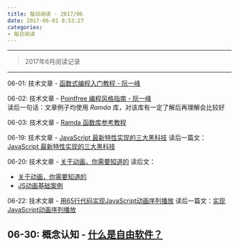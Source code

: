 ```yaml
---
title: 每日阅读 - 2017/06
date: 2017-06-01 8:53:27
categories:
- 每日阅读
---
```

-----

> 2017年6月阅读记录

-----

06-01: 技术文章 - [函数式编程入门教程 - 阮一峰](http://www.ruanyifeng.com/blog/2017/02/fp-tutorial.html)

06-02: 技术文章 - [Pointfree 编程风格指南 - 阮一峰](http://www.ruanyifeng.com/blog/2017/03/pointfree.html)  
读后一句话：文章例子均使用 _Ramda_ 库，对该库有一定了解后再理解会比较好

06-03: 技术文章 - [Ramda 函数库参考教程](http://www.ruanyifeng.com/blog/2017/03/ramda.html)

06-19: 技术文章 - [JavaScript 最新特性实现的三大黑科技](https://www.h5jun.com/post/three-black-tech-in-modern-js.html?utm_source=tuicool&utm_medium=referral)
读后一篇文：[JavaScript 最新特性实现的三大黑科技](/2017/06/19/javascript/JavaScript最新特性实现的三大黑科技/)

06-20: 技术文章 - [关于动画，你需要知道的](https://www.h5jun.com/post/animations-you-should-know.html?from=singlemessage&isappinstalled=0)
读后文：
* [关于动画，你需要知道的](/2017/06/20/javascript/关于动画你需要知道的/)
* [JS动画基础案例](/2017/06/21/javascript/JS动画基础案例/)

06-22: 技术文章 - [用65行代码实现JavaScript动画序列播放](https://www.h5jun.com/post/sixty-lines-of-code-animation.html)
读后一篇文：[实现JavaScript动画序列播放]()

06-30: 概念认知 - [什么是自由软件？](https://www.gnu.org/philosophy/free-sw.zh-cn.html)
---------
